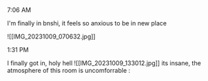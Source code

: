 
7:06 AM

I'm finally in bnshi, it feels so anxious to be in new place 

![[IMG_20231009_070632.jpg]]


1:31 PM

I finally got in, holy hell
![[IMG_20231009_133012.jpg]]
its insane, the atmosphere of this room is uncomforrable    :   

